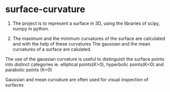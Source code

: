 # surface-curvature
1. The project is to represent a surface in 3D, using the libraries of scipy, numpy in python.

2. The maximum and the minimum curvatures of the surface are calculated and with the help of these curvatures
The gaussian and the mean curvatures of a surface are calulated. 

The use of the gaussian curvature is useful to distinguish the surface points into distinct categories ie. elliptical points(K>0),
hyperbolic points(K<0) and parabolic points (K=0)

Gaussian and mean curvature are often used for visual inspection of surfaces
